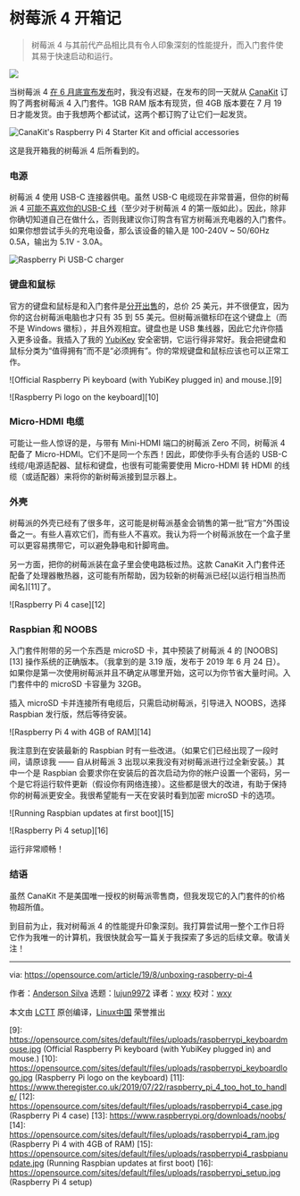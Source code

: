 [#]: collector: (lujun9972)
[#]: translator: (wxy)
[#]: reviewer: (wxy)
[#]: publisher: ( )
[#]: url: ( )
[#]: subject: (Unboxing the Raspberry Pi 4)
[#]: via: (https://opensource.com/article/19/8/unboxing-raspberry-pi-4)
[#]: author: (Anderson Silva https://opensource.com/users/ansilvahttps://opensource.com/users/bennuttall)

树莓派 4 开箱记
======

> 树莓派 4 与其前代产品相比具有令人印象深刻的性能提升，而入门套件使其易于快速启动和运行。

![](https://img.linux.net.cn/data/attachment/album/201908/20/091730rl99q2ahycd4sz9h.jpg)

当树莓派 4 [在 6 月底宣布发布][2]时，我没有迟疑，在发布的同一天就从 [CanaKit][3] 订购了两套树莓派 4 入门套件。1GB RAM 版本有现货，但 4GB 版本要在 7 月 19 日才能发货。由于我想两个都试试，这两个都订购了让它们一起发货。

![CanaKit's Raspberry Pi 4 Starter Kit and official accessories][4]

这是我开箱我的树莓派 4 后所看到的。

### 电源

树莓派 4 使用 USB-C 连接器供电。虽然 USB-C 电缆现在非常普遍，但你的树莓派 4 [可能不喜欢你的USB-C 线][5]（至少对于树莓派 4 的第一版如此）。因此，除非你确切知道自己在做什么，否则我建议你订购含有官方树莓派充电器的入门套件。如果你想尝试手头的充电设备，那么该设备的输入是 100-240V ~ 50/60Hz 0.5A，输出为 5.1V - 3.0A。

![Raspberry Pi USB-C charger][6]

### 键盘和鼠标

官方的键盘和鼠标是和入门套件是[分开出售][7]的，总价 25 美元，并不很便宜，因为你的这台树莓派电脑也才只有 35 到 55 美元。但树莓派徽标印在这个键盘上（而不是 Windows 徽标），并且外观相宜。键盘也是 USB 集线器，因此它允许你插入更多设备。我插入了我的 [YubiKey][8] 安全密钥，它运行得非常好。我会把键盘和鼠标分类为“值得拥有”而不是“必须拥有”。你的常规键盘和鼠标应该也可以正常工作。

![Official Raspberry Pi keyboard \(with YubiKey plugged in\) and mouse.][9]

![Raspberry Pi logo on the keyboard][10]

### Micro-HDMI 电缆

可能让一些人惊讶的是，与带有 Mini-HDMI 端口的树莓派 Zero 不同，树莓派 4 配备了 Micro-HDMI。它们不是同一个东西！因此，即使你手头有合适的 USB-C 线缆/电源适配器、鼠标和键盘，也很有可能需要使用 Micro-HDMI 转 HDMI 的线缆（或适配器）来将你的新树莓派接到显示器上。

### 外壳

树莓派的外壳已经有了很多年，这可能是树莓派基金会销售的第一批“官方”外围设备之一。有些人喜欢它们，而有些人不喜欢。我认为将一个树莓派放在一个盒子里可以更容易携带它，可以避免静电和针脚弯曲。

另一方面，把你的树莓派装在盒子里会使电路板过热。这款 CanaKit 入门套件还配备了处理器散热器，这可能有所帮助，因为较新的树莓派已经[以运行相当热而闻名][11]了。

![Raspberry Pi 4 case][12]

### Raspbian 和 NOOBS

入门套件附带的另一个东西是 microSD 卡，其中预装了树莓派 4 的 [NOOBS][13] 操作系统的正确版本。（我拿到的是 3.19 版，发布于 2019 年 6 月 24 日）。如果你是第一次使用树莓派并且不确定从哪里开始，这可以为你节省大量时间。入门套件中的 microSD 卡容量为 32GB。

插入 microSD 卡并连接所有电缆后，只需启动树莓派，引导进入 NOOBS，选择 Raspbian 发行版，然后等待安装。

![Raspberry Pi 4 with 4GB of RAM][14]

我注意到在安装最新的 Raspbian 时有一些改进。（如果它们已经出现了一段时间，请原谅我 —— 自从树莓派 3 出现以来我没有对树莓派进行过全新安装。）其中一个是 Raspbian 会要求你在安装后的首次启动为你的帐户设置一个密码，另一个是它将运行软件更新（假设你有网络连接）。这些都是很大的改进，有助于保持你的树莓派更安全。我很希望能有一天在安装时看到加密 microSD 卡的选项。

![Running Raspbian updates at first boot][15]

![Raspberry Pi 4 setup][16]

运行非常顺畅！

### 结语

虽然 CanaKit 不是美国唯一授权的树莓派零售商，但我发现它的入门套件的价格物超所值。

到目前为止，我对树莓派 4 的性能提升印象深刻。我打算尝试用一整个工作日将它作为我唯一的计算机，我很快就会写一篇关于我探索了多远的后续文章。敬请关注！

--------------------------------------------------------------------------------

via: https://opensource.com/article/19/8/unboxing-raspberry-pi-4

作者：[Anderson Silva][a]
选题：[lujun9972][b]
译者：[wxy](https://github.com/wxy)
校对：[wxy](https://github.com/wxy)

本文由 [LCTT](https://github.com/LCTT/TranslateProject) 原创编译，[Linux中国](https://linux.cn/) 荣誉推出

[a]: https://opensource.com/users/ansilvahttps://opensource.com/users/bennuttall
[b]: https://github.com/lujun9972
[1]: https://opensource.com/sites/default/files/styles/image-full-size/public/lead-images/raspberrypi4_board_hardware.jpg?itok=KnFU7NvR (Raspberry Pi 4 board, posterized filter)
[2]: https://opensource.com/article/19/6/raspberry-pi-4
[3]: https://www.canakit.com/raspberry-pi-4-starter-kit.html
[4]: https://opensource.com/sites/default/files/uploads/raspberrypi4_canakit.jpg (CanaKit's Raspberry Pi 4 Starter Kit and official accessories)
[5]: https://www.techrepublic.com/article/your-new-raspberry-pi-4-wont-power-on-usb-c-cable-problem-now-officially-confirmed/
[6]: https://opensource.com/sites/default/files/uploads/raspberrypi_usb-c_charger.jpg (Raspberry Pi USB-C charger)
[7]: https://www.canakit.com/official-raspberry-pi-keyboard-mouse.html?defpid=4476
[8]: https://www.yubico.com/products/yubikey-hardware/
[9]: https://opensource.com/sites/default/files/uploads/raspberrypi_keyboardmouse.jpg (Official Raspberry Pi keyboard (with YubiKey plugged in) and mouse.)
[10]: https://opensource.com/sites/default/files/uploads/raspberrypi_keyboardlogo.jpg (Raspberry Pi logo on the keyboard)
[11]: https://www.theregister.co.uk/2019/07/22/raspberry_pi_4_too_hot_to_handle/
[12]: https://opensource.com/sites/default/files/uploads/raspberrypi4_case.jpg (Raspberry Pi 4 case)
[13]: https://www.raspberrypi.org/downloads/noobs/
[14]: https://opensource.com/sites/default/files/uploads/raspberrypi4_ram.jpg (Raspberry Pi 4 with 4GB of RAM)
[15]: https://opensource.com/sites/default/files/uploads/raspberrypi4_rasbpianupdate.jpg (Running Raspbian updates at first boot)
[16]: https://opensource.com/sites/default/files/uploads/raspberrypi_setup.jpg (Raspberry Pi 4 setup)
